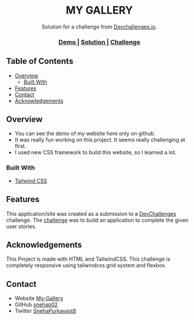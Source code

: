 <h1 align="center">MY GALLERY</h1>

<div align="center">
   Solution for a challenge from  <a href="http://devchallenges.io" target="_blank">Devchallenges.io</a>.
</div>

<div align="center">
  <h3>
    <a href="https://my-gallery-devchallenge.netlify.app/">
      Demo
    </a>
    <span> | </span>
    <a href="https://devchallenges.io/solutions/hwmWV8GucNXugVtK9882">
      Solution
    </a>
    <span> | </span>
    <a href="https://devchallenges.io/challenges/wBunSb7FPrIepJZAg0sY">
      Challenge
    </a>
  </h3>
</div>

## Table of Contents

- [Overview](#overview)
  - [Built With](#built-with)
- [Features](#features)
- [Contact](#contact)
- [Acknowledgements](#acknowledgements)

## Overview

- You can see the demo of my website here only on github.
- It was really fun working on this project. It seems really challenging at first.
- I used new CSS framework to build this website, so I learned a lot.

### Built With
- [Tailwind CSS](https://tailwindcss.com/)

## Features
This application/site was created as a submission to a [DevChallenges](https://devchallenges.io/challenges) challenge. The [challenge](https://devchallenges.io/challenges/wBunSb7FPrIepJZAg0sY) was to build an application to complete the given user stories.

## Acknowledgements
This Project is made with HTML and TailwindCSS. This challenge is completely responsive using tailwindcss grid system and flexbox. 

## Contact

- Website [My-Gallery](https://my-gallery-devchallenge.netlify.app/)
- GitHub [snehap02](https://github.com/snehap02)
- Twitter [SnehaPurkayast8](https://twitter.com/SnehaPurkayast8)
